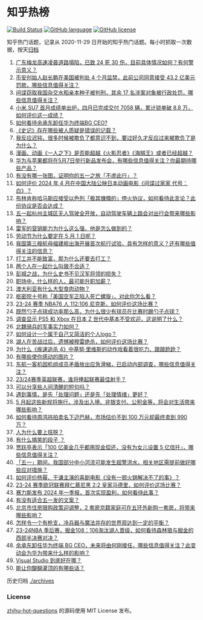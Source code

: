 # 知乎热榜
[![Build Status](https://github.com/ToWeLong/zhihu-hot-questions/workflows/CI/badge.svg)](https://github.com/ToWeLong/zhihu-hot-questions/actions)
[![GitHub language](https://img.shields.io/badge/language-golang-orange.svg)](https://golang.org/)
[![GitHub license](https://img.shields.io/github/license/ToWeLong/zhihu-hot-questions)](https://github.com/ToWeLong/zhihu-hot-questions/blob/main/LICENSE)

知乎热门话题，记录从 2020-11-29 日开始的知乎热门话题。每小时抓取一次数据，按天[归档](./archives)

<!-- BEGIN -->

1. [广东梅龙高速凌晨道路塌陷，已致 24 死 30 伤，目前具体情况如何？有何警示意义？](https://www.zhihu.com/question/654662467)
1. [币安创始人赵长鹏在美国被判处 4 个月监禁，此前公司同意接受 43.2 亿美元罚款，哪些信息值得关注？](https://www.zhihu.com/question/654661450)
1. [间谍窃取我国杂交水稻亲本种子被判刑，其余 17 名涉案对象被行政处罚，哪些信息值得关注？](https://www.zhihu.com/question/654665269)
1. [小米 SU7 首月成绩单出炉，四月已完成交付 7058 辆，累计锁单破 8.8 万，如何评价这一成绩？](https://www.zhihu.com/question/654603010)
1. [如何看待余承东卸任华为终端BG CEO?](https://www.zhihu.com/question/654625968)
1. [《史记》存在哪些被人质疑是错误的记载？](https://www.zhihu.com/question/654579255)
1. [我反应迟钝，很多时候被欺负了都意识不到，要过好久才反应过来被欺负了是为什么？](https://www.zhihu.com/question/653053704)
1. [漫画、动画《一人之下》是否能超越《火影忍者》《海贼王》或者已经超越？](https://www.zhihu.com/question/654345031)
1. [华为与苹果都将在5月7日举行新品发布会，有哪些信息值得关注？你最期待哪些产品？](https://www.zhihu.com/question/654565555)
1. [有没有哪一张图，证明你的五一之旅「不虚此行」？](https://www.zhihu.com/question/654480582)
1. [如何评价 2024 年 4 月在中国大陆公映日本动画电影《间谍过家家 代号：白》？](https://www.zhihu.com/question/654450318)
1. [布林肯称哈马斯应接受以色列「极其慷慨的」停火协议，如何看待此言论？此份协议是否会达成？](https://www.zhihu.com/question/654584033)
1. [五一起杭州主城区无人驾驶全开放，自动驾驶车辆上路会对出行会带来哪些影响？](https://www.zhihu.com/question/654600006)
1. [雷军的营销能力为什么这么强，他是怎么做到的？](https://www.zhihu.com/question/650796179)
1. [劳动节为什么要定在 5 月 1 日呢？](https://www.zhihu.com/question/654468988)
1. [我国第三艘航母福建舰出海开展首次航行试验，具有怎样的意义？还有哪些值得关注的信息？](https://www.zhihu.com/question/654660706)
1. [打工并不能致富，那为什么还要去打工？](https://www.zhihu.com/question/650018333)
1. [两个人在一起什么叫做不合适？](https://www.zhihu.com/question/414687170)
1. [彭城之战，为什么史书不见汉军将领的损失？](https://www.zhihu.com/question/622937458)
1. [职场中，什么样的人，最可能升职加薪？](https://www.zhihu.com/question/654371955)
1. [澳大利亚有什么大型食肉动物？](https://www.zhihu.com/question/285610731)
1. [枢密院十号称「美国空军正陷入死亡螺旋」，对此你怎么看？](https://www.zhihu.com/question/654165431)
1. [23-24 赛季 NBA76 人 112:106 尼克斯，如何评价这场比赛？](https://www.zhihu.com/question/654652930)
1. [既然勺子点球成功率那么高，为什么很少有球员在比赛时踢勺子点球？](https://www.zhihu.com/question/654322810)
1. [调查显示 PS5 和 Xbox 在日本 Z 世代中基本不受欢迎，这说明了什么？](https://www.zhihu.com/question/654261744)
1. [北魏骑兵的军事实力如何？](https://www.zhihu.com/question/621065746)
1. [如何设计一个属于自己又简洁的个人logo？](https://www.zhihu.com/question/268874030)
1. [湖人在苦战过后，遗憾被穆雷绝杀，如何评价这场比赛？](https://www.zhihu.com/question/654572976)
1. [为什么《疾速追杀 4》中基努·里维斯的动作戏看着很吃力、踉踉跄跄？](https://www.zhihu.com/question/607986724)
1. [有哪些使你感动的图片？](https://www.zhihu.com/question/48824939)
1. [东航一客机因机组成员矛盾放出应急滑梯，已启动内部调查，哪些信息值得关注？](https://www.zhihu.com/question/654572134)
1. [23/24赛季英超联赛，谁将捧起联赛最佳射手？](https://www.zhihu.com/question/654487341)
1. [可以分享些人间清醒的短句吗？](https://www.zhihu.com/question/654484680)
1. [遇到事情，是先「处理问题」还是先「处理情绪」更好？](https://www.zhihu.com/question/654454472)
1. [5 月起这些新规将施行，涉及出入境、非银支付、公积金等，将会对生活带来哪些影响？](https://www.zhihu.com/question/654455491)
1. [如何看待周鸿祎拍卖名下迈巴赫，市场估价不到 100 万元却最终卖到 990 万？](https://www.zhihu.com/question/654367344)
1. [人为什么要上班呀？](https://www.zhihu.com/question/654569869)
1. [有什么搞笑的段子 ？](https://www.zhihu.com/question/647538923)
1. [贾跃亭表示「100 亿美金几乎都用现金偿还，没有为女儿设置 5 亿信托」，哪些信息值得关注？](https://www.zhihu.com/question/654583203)
1. [「五一」期间，我国部分中小河流可能发生超警洪水，相关地区需提前做好哪些应对措施？](https://www.zhihu.com/question/654660610)
1. [如何评价杨幂、于谦主演的喜剧电影《没有一顿火锅解决不了的事》？](https://www.zhihu.com/question/654001701)
1. [23-24 赛季欧冠联赛拜仁慕尼黑 2:2 皇家马德里，如何评价这场比赛？](https://www.zhihu.com/question/654628463)
1. [赛力斯发布 2024 年一季报，首次实现盈利，如何看待此事？](https://www.zhihu.com/question/654528046)
1. [有没有适合五一发的文案？](https://www.zhihu.com/question/456054234)
1. [北京市住房限购政策迎调整，2 套房京籍家庭可在五环外新购一套房，将带来哪些影响？](https://www.zhihu.com/question/654612464)
1. [怎样令一个有枪支，冷兵器与魔法并存的世界观达到一定的平衡？](https://www.zhihu.com/question/386788014)
1. [23-24NBA 季后赛，掘金108：106淘汰湖人晋级，如何看待森林狼与掘金的西部半决赛对决？](https://www.zhihu.com/question/654572929)
1. [余承东卸任华为终端 BG CEO，未来将由何刚接任，哪些信息值得关注？此变动会为华为带来什么样的影响？](https://www.zhihu.com/question/654623683)
1. [Visual Studio 到底好在哪？](https://www.zhihu.com/question/481148373)
1. [能让你醍醐灌顶的有哪些话？](https://www.zhihu.com/question/654421814)

<!-- END -->

历史归档 [./archives](./archives)


### License
[zhihu-hot-questions](https://github.com/towelong/zhihu-hot-questions) 的源码使用 MIT License 发布。